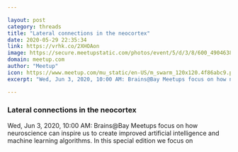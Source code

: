 ```yaml
---

layout: post
category: threads
title: "Lateral connections in the neocortex"
date: 2020-05-29 22:35:34
link: https://vrhk.co/2XHOAon
image: https://secure.meetupstatic.com/photos/event/5/d/3/8/600_490463864.jpeg
domain: meetup.com
author: "Meetup"
icon: https://www.meetup.com/mu_static/en-US/m_swarm_120x120.4f86abc9.png
excerpt: "Wed, Jun 3, 2020, 10:00 AM: Brains@Bay Meetups focus on how neuroscience can inspire us to create improved artificial intelligence and machine learning algorithms. In this special edition we focus on"

---
```


### Lateral connections in the neocortex

Wed, Jun 3, 2020, 10:00 AM: Brains@Bay Meetups focus on how neuroscience can inspire us to create improved artificial intelligence and machine learning algorithms. In this special edition we focus on